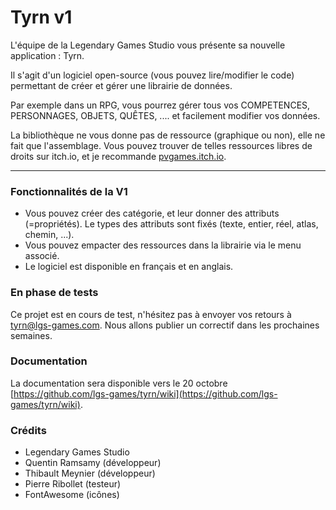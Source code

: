 # Tyrn v1

L'équipe de la Legendary Games Studio vous présente sa 
nouvelle application : Tyrn.

Il s'agit d'un logiciel open-source 
(vous pouvez lire/modifier le code) permettant de créer
et gérer une librairie de données.

Par exemple dans un RPG, vous pourrez gérer tous vos 
COMPETENCES, PERSONNAGES, OBJETS, QUÊTES, .... 
et facilement modifier vos données.

La bibliothèque ne vous donne pas de ressource 
(graphique ou non), elle ne fait que l'assemblage.
 Vous pouvez trouver de telles ressources libres de droits 
 sur itch.io, et je recommande
[pvgames.itch.io](https://pvgames.itch.io).

---

### Fonctionnalités de la V1

* Vous pouvez créer des catégorie, et leur donner des attributs (=propriétés). Le types des attributs sont fixés (texte, entier, réel, atlas, chemin, ...).
* Vous pouvez empacter des ressources dans la librairie via le menu associé.
* Le logiciel est disponible en français et en anglais.


### En phase de tests

Ce projet est en cours de test, n'hésitez pas à 
envoyer vos retours à [tyrn@lgs-games.com](mailto:tyrn@lgs-games.com).
Nous allons publier un correctif dans les prochaines 
semaines.

### Documentation

La documentation sera disponible vers le 20 octobre
[https://github.com/lgs-games/tyrn/wiki](https://github.com/lgs-games/tyrn/wiki).

### Crédits

* Legendary Games Studio
* Quentin Ramsamy (développeur)
* Thibault Meynier (développeur)
* Pierre Ribollet (testeur)
* FontAwesome (icônes)
 
 
